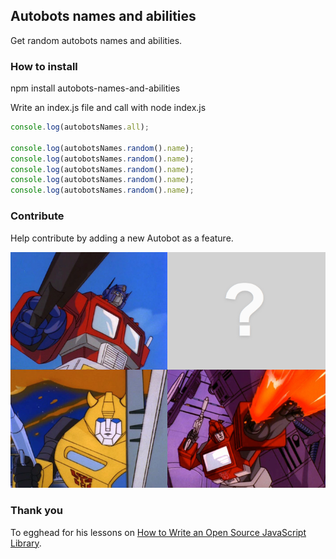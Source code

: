 ## Autobots names and abilities

Get random autobots names and abilities.

### How to install

npm install autobots-names-and-abilities

Write an index.js file and call with node index.js

```javaScript
console.log(autobotsNames.all);

console.log(autobotsNames.random().name);
console.log(autobotsNames.random().name);
console.log(autobotsNames.random().name);
console.log(autobotsNames.random().name);
console.log(autobotsNames.random().name);
```

### Contribute

Help contribute by adding a new Autobot as a feature.

![alt text](screenshots/autobots-screenshot.png "Help contribute by adding a new Autobot")

### Thank you

To egghead for his lessons on [How to Write an Open Source JavaScript Library](https://egghead.io/series/how-to-write-an-open-source-javascript-library).